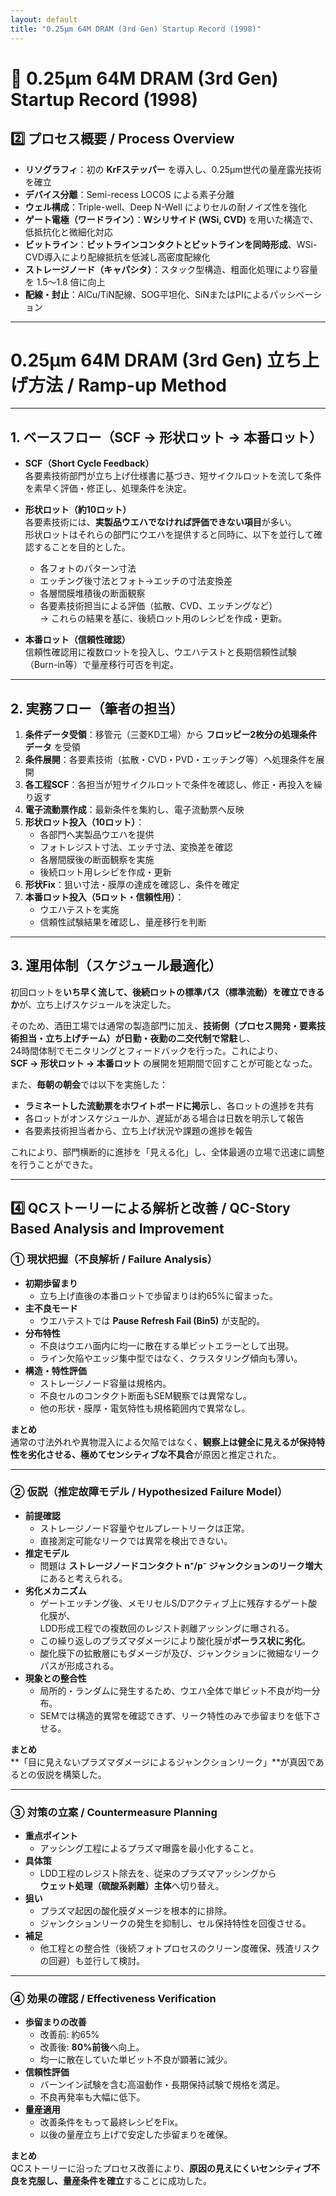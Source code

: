 ```yaml
---
layout: default
title: "0.25µm 64M DRAM (3rd Gen) Startup Record (1998)"
---
```


# 📘 0.25µm 64M DRAM (3rd Gen) Startup Record (1998)

## 2️⃣ プロセス概要 / Process Overview

- **リソグラフィ**：初の **KrFステッパー** を導入し、0.25µm世代の量産露光技術を確立  
- **デバイス分離**：Semi-recess LOCOS による素子分離  
- **ウェル構成**：Triple-well、Deep N-Well によりセルの耐ノイズ性を強化  
- **ゲート電極（ワードライン）**：**Wシリサイド (WSi, CVD)** を用いた構造で、低抵抗化と微細化対応  
- **ビットライン**：**ビットラインコンタクトとビットラインを同時形成**、WSi-CVD導入により配線抵抗を低減し高密度配線化  
- **ストレージノード（キャパシタ）**：スタック型構造、粗面化処理により容量を 1.5〜1.8 倍に向上  
- **配線・封止**：AlCu/TiN配線、SOG平坦化、SiNまたはPIによるパッシベーション
  
---

# 0.25µm 64M DRAM (3rd Gen) 立ち上げ方法 / Ramp-up Method

---

## 1. ベースフロー（SCF → 形状ロット → 本番ロット）

- **SCF（Short Cycle Feedback）**  
  各要素技術部門が立ち上げ仕様書に基づき、短サイクルロットを流して条件を素早く評価・修正し、処理条件を決定。

- **形状ロット（約10ロット）**  
  各要素技術には、**実製品ウエハでなければ評価できない項目**が多い。  
  形状ロットはそれらの部門にウエハを提供すると同時に、以下を並行して確認することを目的とした。  
  - 各フォトのパターン寸法  
  - エッチング後寸法とフォト→エッチの寸法変換差  
  - 各層間膜堆積後の断面観察  
  - 各要素技術担当による評価（拡散、CVD、エッチングなど）  
  → これらの結果を基に、後続ロット用のレシピを作成・更新。

- **本番ロット（信頼性確認）**  
  信頼性確認用に複数ロットを投入し、ウエハテストと長期信頼性試験（Burn-in等）で量産移行可否を判定。

---

## 2. 実務フロー（筆者の担当）

1. **条件データ受領**：移管元（三菱KD工場）から **フロッピー2枚分の処理条件データ** を受領  
2. **条件展開**：各要素技術（拡散・CVD・PVD・エッチング等）へ処理条件を展開  
3. **各工程SCF**：各担当が短サイクルロットで条件を確認し、修正・再投入を繰り返す  
4. **電子流動票作成**：最新条件を集約し、電子流動票へ反映  
5. **形状ロット投入（10ロット）**：  
   - 各部門へ実製品ウエハを提供  
   - フォトレジスト寸法、エッチ寸法、変換差を確認  
   - 各層間膜後の断面観察を実施  
   - 後続ロット用レシピを作成・更新  
6. **形状Fix**：狙い寸法・膜厚の達成を確認し、条件を確定  
7. **本番ロット投入（5ロット・信頼性用）**：  
   - ウエハテストを実施  
   - 信頼性試験結果を確認し、量産移行を判断

---

## 3. 運用体制（スケジュール最適化）

初回ロットを**いち早く流して、後続ロットの標準パス（標準流動）を確立できるか**が、立ち上げスケジュールを決定した。  

そのため、酒田工場では通常の製造部門に加え、**技術側（プロセス開発・要素技術担当・立ち上げチーム）が日勤・夜勤の二交代制で常駐**し、  
24時間体制でモニタリングとフィードバックを行った。これにより、  
**SCF → 形状ロット → 本番ロット** の展開を短期間で回すことが可能となった。  

また、**毎朝の朝会**では以下を実施した：  
- **ラミネートした流動票をホワイトボードに掲示**し、各ロットの進捗を共有  
- 各ロットがオンスケジュールか、遅延がある場合は日数を明示して報告  
- 各要素技術担当者から、立ち上げ状況や課題の進捗を報告  

これにより、部門横断的に進捗を「見える化」し、全体最適の立場で迅速に調整を行うことができた。

---

## 4️⃣ QCストーリーによる解析と改善 / QC-Story Based Analysis and Improvement

### ① 現状把握（不良解析 / Failure Analysis）

- **初期歩留まり**  
  - 立ち上げ直後の本番ロットで歩留まりは約65%に留まった。  
- **主不良モード**  
  - ウエハテストでは **Pause Refresh Fail (Bin5)** が支配的。  
- **分布特性**  
  - 不良はウエハ面内に均一に散在する単ビットエラーとして出現。  
  - ライン欠陥やエッジ集中型ではなく、クラスタリング傾向も薄い。  
- **構造・特性評価**  
  - ストレージノード容量は規格内。  
  - 不良セルのコンタクト断面もSEM観察では異常なし。  
  - 他の形状・膜厚・電気特性も規格範囲内で異常なし。  

**まとめ**  
通常の寸法外れや異物混入による欠陥ではなく、**観察上は健全に見えるが保持特性を劣化させる、極めてセンシティブな不具合**が原因と推定された。  

---

### ② 仮説（推定故障モデル / Hypothesized Failure Model）

- **前提確認**  
  - ストレージノード容量やセルプレートリークは正常。  
  - 直接測定可能なリークでは異常を検出できない。  
- **推定モデル**  
  - 問題は **ストレージノードコンタクト n⁺/p⁻ ジャンクションのリーク増大**にあると考えられる。  
- **劣化メカニズム**  
  - ゲートエッチング後、メモリセルS/Dアクティブ上に残存するゲート酸化膜が、  
    LDD形成工程での複数回のレジスト剥離アッシングに曝される。  
  - この繰り返しのプラズマダメージにより酸化膜が**ポーラス状に劣化**。  
  - 酸化膜下の拡散層にもダメージが及び、ジャンクションに微細なリークパスが形成される。  
- **現象との整合性**  
  - 局所的・ランダムに発生するため、ウエハ全体で単ビット不良が均一分布。  
  - SEMでは構造的異常を確認できず、リーク特性のみで歩留まりを低下させる。  

**まとめ**  
**「目に見えないプラズマダメージによるジャンクションリーク」**が真因であるとの仮説を構築した。  

---

### ③ 対策の立案 / Countermeasure Planning

- **重点ポイント**  
  - アッシング工程によるプラズマ曝露を最小化すること。  
- **具体策**  
  - LDD工程のレジスト除去を、従来のプラズマアッシングから  
    **ウェット処理（硫酸系剥離）主体**へ切り替え。  
- **狙い**  
  - プラズマ起因の酸化膜ダメージを根本的に排除。  
  - ジャンクションリークの発生を抑制し、セル保持特性を回復させる。  
- **補足**  
  - 他工程との整合性（後続フォトプロセスのクリーン度確保、残渣リスクの回避）も並行して検討。  

---

### ④ 効果の確認 / Effectiveness Verification

- **歩留まりの改善**  
  - 改善前: 約65%  
  - 改善後: **80%前後**へ向上。  
  - 均一に散在していた単ビット不良が顕著に減少。  
- **信頼性評価**  
  - バーンイン試験を含む高温動作・長期保持試験で規格を満足。  
  - 不良再発率も大幅に低下。  
- **量産適用**  
  - 改善条件をもって最終レシピをFix。  
  - 以後の量産立ち上げで安定した歩留まりを確保。  

**まとめ**  
QCストーリーに沿ったプロセス改善により、**原因の見えにくいセンシティブ不良を克服し、量産条件を確立**することに成功した。  
